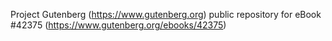 Project Gutenberg (https://www.gutenberg.org) public repository for eBook #42375 (https://www.gutenberg.org/ebooks/42375)
